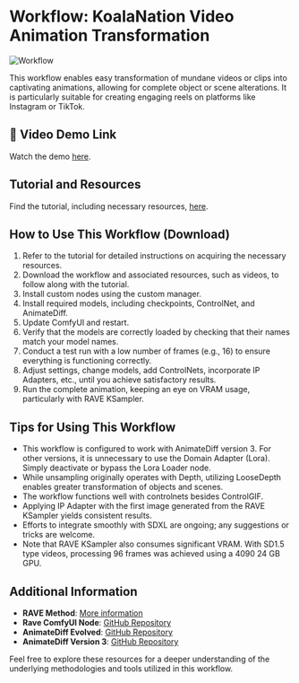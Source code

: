 # Workflow: KoalaNation Video Animation Transformation

![Workflow](https://public-assets.comfyworkflows.com/optimized_comfy_workflows_user_uploads/780e91a1-79ef-46ed-8bcc-b0d730594bcf/assets/gif_59B9gfcK_1705669585819_raw.webp)

This workflow enables easy transformation of mundane videos or clips into captivating animations, allowing for complete object or scene alterations. It is particularly suitable for creating engaging reels on platforms like Instagram or TikTok.

## 🎥 Video Demo Link
Watch the demo [here](https://youtu.be/4826j---2LU).

## Tutorial and Resources
Find the tutorial, including necessary resources, [here](https://youtu.be/4826j---2LU).

## How to Use This Workflow (Download)

1. Refer to the tutorial for detailed instructions on acquiring the necessary resources.
2. Download the workflow and associated resources, such as videos, to follow along with the tutorial.
3. Install custom nodes using the custom manager.
4. Install required models, including checkpoints, ControlNet, and AnimateDiff.
5. Update ComfyUI and restart.
6. Verify that the models are correctly loaded by checking that their names match your model names.
7. Conduct a test run with a low number of frames (e.g., 16) to ensure everything is functioning correctly.
8. Adjust settings, change models, add ControlNets, incorporate IP Adapters, etc., until you achieve satisfactory results.
9. Run the complete animation, keeping an eye on VRAM usage, particularly with RAVE KSampler.

## Tips for Using This Workflow

- This workflow is configured to work with AnimateDiff version 3. For other versions, it is unnecessary to use the Domain Adapter (Lora). Simply deactivate or bypass the Lora Loader node.
- While unsampling originally operates with Depth, utilizing LooseDepth enables greater transformation of objects and scenes.
- The workflow functions well with controlnets besides ControlGIF.
- Applying IP Adapter with the first image generated from the RAVE KSampler yields consistent results.
- Efforts to integrate smoothly with SDXL are ongoing; any suggestions or tricks are welcome.
- Note that RAVE KSampler also consumes significant VRAM. With SD1.5 type videos, processing 96 frames was achieved using a 4090 24 GB GPU.

## Additional Information

- **RAVE Method**: [More information](https://rave-video.github.io/)
- **Rave ComfyUI Node**: [GitHub Repository](https://github.com/spacepxl/ComfyUI-RAVE?tab=readme-ov-file)
- **AnimateDiff Evolved**: [GitHub Repository](https://github.com/Kosinkadink/ComfyUI-AnimateDiff-Evolved)
- **AnimateDiff Version 3**: [GitHub Repository](https://github.com/guoyww/AnimateDiff)

Feel free to explore these resources for a deeper understanding of the underlying methodologies and tools utilized in this workflow.
